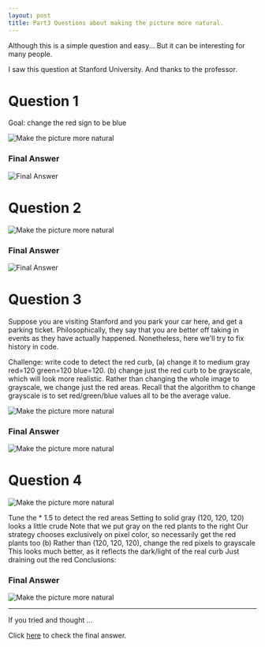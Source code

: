 ```yaml
---
layout: post
title: Part3 Questions about making the picture more natural.
---
```


Although this is a simple question and easy...
But it can be interesting for many people.

I saw this question at Stanford University.
And thanks to the professor.


# Question 1

Goal: change the red sign to be blue



![Make the picture more natural](https://basemax.github.io/assets/image/stop5.jpg)



### Final Answer

![Final Answer](https://basemax.github.io/assets/image/stop6.jpg)




# Question 2


![Make the picture more natural](https://basemax.github.io/assets/image/stop7.jpg)


### Final Answer

![Final Answer](https://basemax.github.io/assets/image/stop8.jpg)

# Question 3





Suppose you are visiting Stanford and you park your car here, and get a parking ticket. Philosophically, they say that you are better off taking in events as they have actually happened. Nonetheless, here we'll try to fix history in code. 

Challenge: write code to detect the red curb, (a) change it to medium gray red=120 green=120 blue=120. (b) change just the red curb to be grayscale, which will look more realistic. Rather than changing the whole image to grayscale, we change just the red areas. Recall that the algorithm to change grayscale is to set red/green/blue values all to be the average value.


![Make the picture more natural](https://basemax.github.io/assets/image/university4.jpg)

### Final Answer

![Make the picture more natural](https://basemax.github.io/assets/image/university5.jpg)





# Question 4


![Make the picture more natural](https://basemax.github.io/assets/image/university4.jpg)


Tune the * 1.5 to detect the red areas
Setting to solid gray (120, 120, 120) looks a little crude
Note that we put gray on the red plants to the right
Our strategy chooses exclusively on pixel color, so necessarily get the red plants too
(b) Rather than (120, 120, 120), change the red pixels to grayscale
This looks much better, as it reflects the dark/light of the real curb
Just draining out the red
Conclusions:

### Final Answer

![Make the picture more natural](https://basemax.github.io/assets/image/university6.jpg)

-------------


If you tried and thought ...

Click [here](https://basemax.github.io/2019/02/02/Part3-Answer-Make-the-picture-more-natural.html) to check the final answer.
